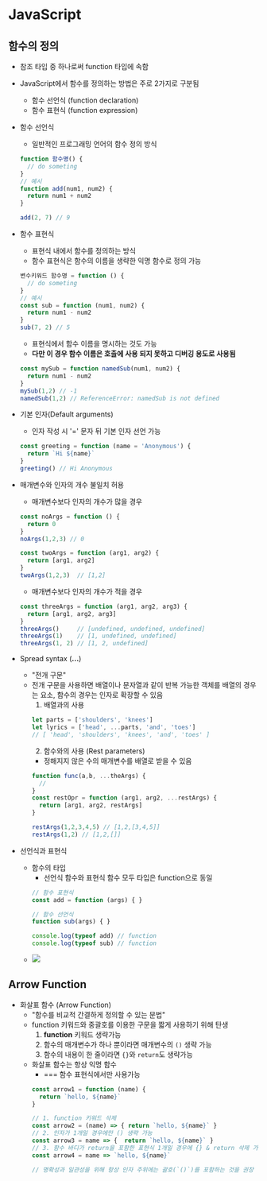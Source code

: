 # JavaScript

## 함수의 정의
- 참조 타입 중 하나로써 function 타입에 속함
- JavaScript에서 함수를 정의하는 방법은 주로 2가지로 구분됨
  - 함수 선언식 (function declaration)
  - 함수 표현식 (function expression)
- 함수 선언식
  - 일반적인 프로그래밍 언어의 함수 정의 방식
  ```js
  function 함수명() {
    // do someting
  }
  // 예시
  function add(num1, num2) {
    return num1 + num2
  }

  add(2, 7) // 9
  ```
- 함수 표현식
  - 표현식 내에서 함수를 정의하는 방식
  - 함수 표현식은 함수의 이름을 생략한 익명 함수로 정의 가능
  ```js
  변수키워드 함수명 = function () {
    // do someting
  }
  // 예시
  const sub = function (num1, num2) {
    return num1 - num2
  }
  sub(7, 2) // 5
  ```
  - 표현식에서 함수 이름을 명시하는 것도 가능
  - **다만 이 경우 함수 이름은 호출에 사용 되지 못하고 디버깅 용도로 사용됨**
  ```js
  const mySub = function namedSub(num1, num2) {
    return num1 - num2
  }
  mySub(1,2) // -1
  namedSub(1,2) // ReferenceError: namedSub is not defined
  ```
- 기본 인자(Default arguments)
  - 인자 작성 시 '=' 문자 뒤 기본 인자 선언 가능
  ```js
  const greeting = function (name = 'Anonymous') {
    return `Hi ${name}`
  }
  greeting() // Hi Anonymous
  ```
- 매개변수와 인자의 개수 불일치 허용
  - 매개변수보다 인자의 개수가 많을 경우
  ```js
  const noArgs = function () {
    return 0
  }
  noArgs(1,2,3) // 0

  const twoArgs = function (arg1, arg2) {
    return [arg1, arg2]
  }
  twoArgs(1,2,3)  // [1,2]
  ```
  - 매개변수보다 인자의 개수가 적을 경우
  ```js
  const threeArgs = function (arg1, arg2, arg3) {
    return [arg1, arg2, arg3]
  }
  threeArgs()     // [undefined, undefined, undefined]
  threeArgs(1)    // [1, undefined, undefined]
  threeArgs(1, 2) // [1, 2, undefined]
  ```
- Spread syntax (**...**)
  - "전개 구문"
  - 전개 구문을 사용하면 배열이나 문자열과 같이 반복 가능한 객체를 배열의 경우는 요소, 함수의 경우는 인자로 확장할 수 있음
    1. 배열과의 사용
    ```js
    let parts = ['shoulders', 'knees']
    let lyrics = ['head', ...parts, 'and', 'toes']
    // [ 'head', 'shoulders', 'knees', 'and', 'toes' ]
    ```
    2. 함수와의 사용 (Rest parameters)
      - 정해지지 않은 수의 매개변수를 배열로 받을 수 있음
    ```js
    function func(a,b, ...theArgs) {
      //
    }
    const restOpr = function (arg1, arg2, ...restArgs) {
      return [arg1, arg2, restArgs]
    }

    restArgs(1,2,3,4,5) // [1,2,[3,4,5]]
    restArgs(1,2) // [1,2,[]]
    ```

- 선언식과 표현식
  - 함수의 타입
    - 선언식 함수와 표현식 함수 모두 타입은 function으로 동일
    ```js
    // 함수 표현식
    const add = function (args) { }

    // 함수 선언식
    function sub(args) { }

    console.log(typeof add) // function
    console.log(typeof sub) // function
    ```
  - <img src="https://user-images.githubusercontent.com/108376463/196890795-c8729e79-cf34-4525-9fd7-1b843aa084ea.PNG">

## Arrow Function
- 화살표 함수 (Arrow Function)
  - "함수를 비교적 간결하게 정의할 수 있는 문법"
  - function 키워드와 중괄호를 이용한 구문을 짧게 사용하기 위해 탄생
    1. **function** 키워드 생략가능
    2. 함수의 매개변수가 하나 뿐이라면 매개변수의 ``()`` 생략 가능
    3. 함수의 내용이 한 줄이라면 ``{}``와 ``return``도 생략가능
  - 화살표 함수는 항상 익명 함수
    - === 함수 표현식에서만 사용가능
    ```js
    const arrow1 = function (name) {
      return `hello, ${name}`
    }

    // 1. function 키워드 삭제
    const arrow2 = (name) => { return `hello, ${name}` }
    // 2. 인자가 1개일 경우에만 () 생략 가능
    const arrow3 = name => {  return `hello, ${name}` }
    // 3. 함수 바디가 return을 포함한 표현식 1개일 경우에 {} & return 삭제 가능
    const arrow4 = name => `hello, ${name}`

    // 명확성과 일관성을 위해 항상 인자 주위에는 괄호(`()`)를 포함하는 것을 권장
    ```
